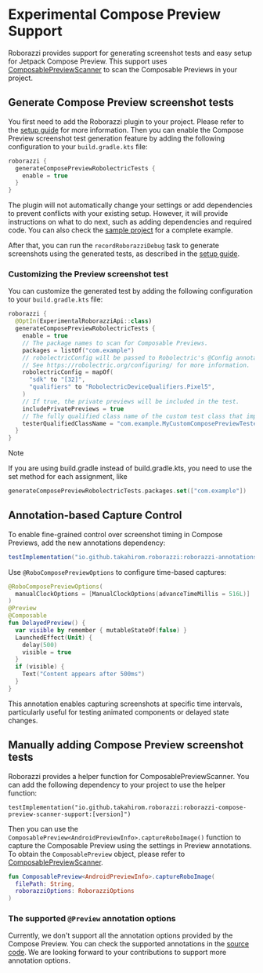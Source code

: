 # Experimental Compose Preview Support

Roborazzi provides support for generating screenshot tests and easy setup for Jetpack Compose Preview.
This support uses [ComposablePreviewScanner](https://github.com/sergio-sastre/ComposablePreviewScanner) to scan the Composable Previews in your project.

## Generate Compose Preview screenshot tests

You first need to add the Roborazzi plugin to your project. Please refer to the [setup guide](https://takahirom.github.io/roborazzi/build-setup.html) for more information.
Then you can enable the Compose Preview screenshot test generation feature by adding the following configuration to your `build.gradle.kts` file:

```kotlin
roborazzi {
  generateComposePreviewRobolectricTests {
    enable = true
  }
}
```

The plugin will not automatically change your settings or add dependencies to prevent conflicts with your existing setup. However, it will provide instructions on what to do next, such as adding dependencies and required code. You can also check the [sample project](https://github.com/takahirom/roborazzi/tree/main/sample-generate-preview-tests) for a complete example.

After that, you can run the `recordRoborazziDebug` task to generate screenshots using the generated tests, as described in the [setup guide](https://takahirom.github.io/roborazzi/build-setup.html).

### Customizing the Preview screenshot test

You can customize the generated test by adding the following configuration to your `build.gradle.kts` file:

```kotlin
roborazzi {
  @OptIn(ExperimentalRoborazziApi::class)
  generateComposePreviewRobolectricTests {
    enable = true
    // The package names to scan for Composable Previews.
    packages = listOf("com.example")
    // robolectricConfig will be passed to Robolectric's @Config annotation in the generated test class.
    // See https://robolectric.org/configuring/ for more information.
    robolectricConfig = mapOf(
      "sdk" to "[32]",
      "qualifiers" to "RobolectricDeviceQualifiers.Pixel5",
    )
    // If true, the private previews will be included in the test.
    includePrivatePreviews = true
    // The fully qualified class name of the custom test class that implements [com.github.takahirom.roborazzi.ComposePreviewTester].
    testerQualifiedClassName = "com.example.MyCustomComposePreviewTester"
  }
}
```

> [!NOTE] 
> If you are using build.gradle instead of build.gradle.kts, you need to use the set method for each assignment, like
> ```kotlin
> generateComposePreviewRobolectricTests.packages.set(["com.example"])
> ```

## Annotation-based Capture Control

To enable fine-grained control over screenshot timing in Compose Previews, add the new annotations dependency:

```gradle
testImplementation("io.github.takahirom.roborazzi:roborazzi-annotations:[version]")
```

Use `@RoboComposePreviewOptions` to configure time-based captures:

```kotlin
@RoboComposePreviewOptions(
  manualClockOptions = [ManualClockOptions(advanceTimeMillis = 516L)]
)
@Preview
@Composable
fun DelayedPreview() {
  var visible by remember { mutableStateOf(false) }
  LaunchedEffect(Unit) {
    delay(500)
    visible = true
  }
  if (visible) {
    Text("Content appears after 500ms")
  }
}
```

This annotation enables capturing screenshots at specific time intervals, particularly useful for testing animated components or delayed state changes.

## Manually adding Compose Preview screenshot tests

Roborazzi provides a helper function for ComposablePreviewScanner.
You can add the following dependency to your project to use the helper function:

`testImplementation("io.github.takahirom.roborazzi:roborazzi-compose-preview-scanner-support:[version]")`

Then you can use the `ComposablePreview<AndroidPreviewInfo>.captureRoboImage()` function to capture the Composable Preview using the settings in Preview annotations.
To obtain the `ComposablePreview` object, please refer to [ComposablePreviewScanner](https://github.com/sergio-sastre/ComposablePreviewScanner).

```kotlin
fun ComposablePreview<AndroidPreviewInfo>.captureRoboImage(
  filePath: String,
  roborazziOptions: RoborazziOptions
)
```

### The supported `@Preview` annotation options

Currently, we don't support all the annotation options provided by the Compose Preview.
You can check the supported annotations in the [source code](https://github.com/takahirom/roborazzi/blob/0810ceb7133e6ec38472046cb741242a5ef6ab9e/roborazzi-compose-preview-scanner-support/src/main/java/com/github/takahirom/roborazzi/RoborazziPreviewScannerSupport.kt#L27).
We are looking forward to your contributions to support more annotation options.
